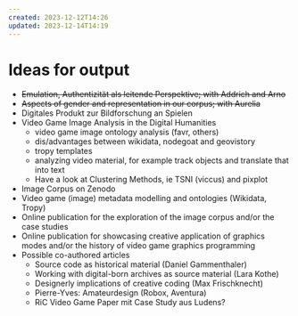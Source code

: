 ```yaml
---
created: 2023-12-12T14:26
updated: 2023-12-14T14:19
---
```

# Ideas for output
- ~~Emulation, Authentizität als leitende Perspektive; with Addrich and Arno~~
- ~~Aspects of gender and representation in our corpus; with Aurelia~~
- Digitales Produkt zur Bildforschung an Spielen
- Video Game Image Analysis in the Digital Humanities
	- video game image ontology analysis (favr, others)
	- dis/advantages between wikidata, nodegoat and geovistory
	- tropy templates
	- analyzing video material, for example track objects and translate that into text
	- Have a look at Clustering Methods, ie TSNI (viccus) and pixplot
- Image Corpus on Zenodo
- Video game (image) metadata modelling and ontologies (Wikidata, Tropy)
- Online publication for the exploration of the image corpus and/or the case studies
- Online publication for showcasing creative application of graphics modes and/or the history of video game graphics programming
- Possible co-authored articles
	- Source code as historical material (Daniel Gammenthaler)
	- Working with digital-born archives as source material (Lara Kothe)
	- Designerly implications of creative coding (Max Frischknecht)
	- Pierre-Yves: Amateurdesign (Robox, Aventura)
	- RiC Video Game Paper mit Case Study aus Ludens?